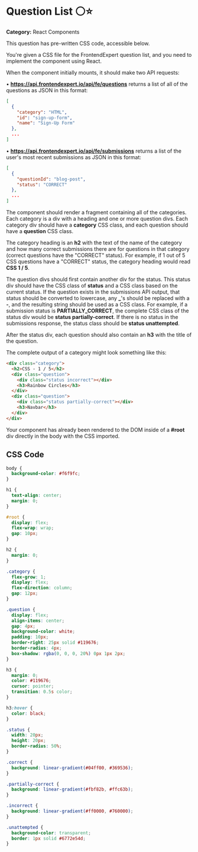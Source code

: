 # Question List ⚪⭐

**Category:** React Components

This question has pre-written CSS code, accessible below.

You're given a CSS file for the FrontendExpert question list, and you need to implement the component using React.

When the component initially mounts, it should make two API requests:

• **https://api.frontendexpert.io/api/fe/questions** returns a list of all of the questions as JSON in this format:

```json
[
  {
    "category": "HTML",
    "id": "sign-up-form",
    "name": "Sign-Up Form"
  },
  ...
]
```

• **https://api.frontendexpert.io/api/fe/submissions** returns a list of the user's most recent submissions as JSON in this format:

```json
[
  {
    "questionId": "blog-post",
    "status": "CORRECT"
  },
  ...
]
```

The component should render a fragment containing all of the categories. Each category is a div with a heading and one or more question divs. Each category div should have a **category** CSS class, and each question should have a **question** CSS class.

The category heading is an **h2** with the text of the name of the category and how many correct submissions there are for questions in that category (correct questions have the "CORRECT" status). For example, if 1 out of 5 CSS questions have a "CORRECT" status, the category heading would read **CSS 1 / 5**.

The question divs should first contain another div for the status. This status div should have the CSS class of **status** and a CSS class based on the current status. If the question exists in the submissions API output, that status should be converted to lowercase, any **\_**'s should be replaced with a **-**, and the resulting string should be used as a CSS class. For example, if a submission status is **PARTIALLY_CORRECT**, the complete CSS class of the status div would be **status partially-correct**. If there is no status in the submissions response, the status class should be **status unattempted**.

After the status div, each question should also contain an **h3** with the title of the question.

The complete output of a category might look something like this:

```html
<div class="category">
  <h2>CSS - 1 / 5</h2>
  <div class="question">
    <div class="status incorrect"></div>
    <h3>Rainbow Circles</h3>
  </div>
  <div class="question">
    <div class="status partially-correct"></div>
    <h3>Navbar</h3>
  </div>
</div>
```

Your component has already been rendered to the DOM inside of a **#root** div directly in the body with the CSS imported.

## CSS Code

```css
body {
  background-color: #f6f9fc;
}

h1 {
  text-align: center;
  margin: 0;
}

#root {
  display: flex;
  flex-wrap: wrap;
  gap: 10px;
}

h2 {
  margin: 0;
}

.category {
  flex-grow: 1;
  display: flex;
  flex-direction: column;
  gap: 12px;
}

.question {
  display: flex;
  align-items: center;
  gap: 4px;
  background-color: white;
  padding: 10px;
  border-right: 25px solid #119676;
  border-radius: 4px;
  box-shadow: rgba(0, 0, 0, 20%) 0px 1px 2px;
}

h3 {
  margin: 0;
  color: #119676;
  cursor: pointer;
  transition: 0.5s color;
}

h3:hover {
  color: black;
}

.status {
  width: 20px;
  height: 20px;
  border-radius: 50%;
}

.correct {
  background: linear-gradient(#04ff00, #369536);
}

.partially-correct {
  background: linear-gradient(#fbf82b, #ffc63b);
}

.incorrect {
  background: linear-gradient(#ff0000, #760000);
}

.unattempted {
  background-color: transparent;
  border: 1px solid #6772e54d;
}
```

